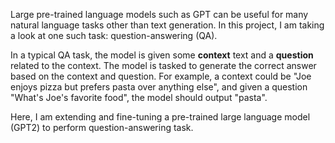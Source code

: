 Large pre-trained language models such as GPT can be useful for many natural language tasks other than text generation. In this project, I am taking a look at one such task: question-answering (QA).

In a typical QA task, the model is given some **context** text and a **question** related to the context. The model is tasked to generate the correct answer based on the context and question. For example, a context could be "Joe enjoys pizza but prefers pasta over anything else", and given a question "What's Joe's favorite food", the model should output "pasta".

Here, I am extending and fine-tuning a pre-trained large language model (GPT2) to perform question-answering task.
